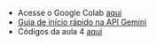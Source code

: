 
- Acesse o Google Colab [aqui](https://colab.research.google.com/)
- [Guia de início rápido na API Gemini](https://ai.google.dev/gemini-api/docs/quickstart?hl=pt-br)
- Códigos da aula 4 [aqui](https://colab.research.google.com/drive/1wFIctGOaYwlgXD8xsyBiSi5LmTHrObai?usp=sharing)

